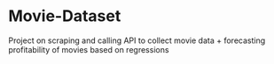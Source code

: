 # Movie-Dataset
Project on scraping and calling API to collect movie data + forecasting profitability of movies based on regressions
